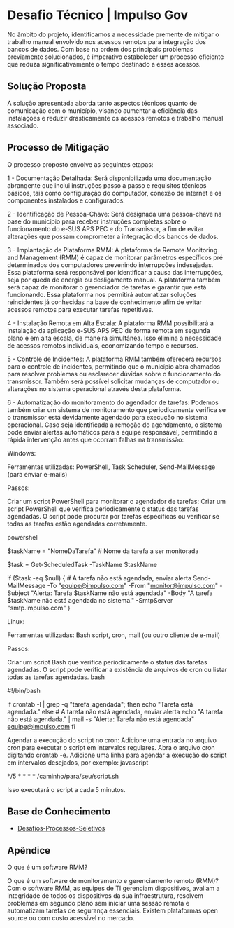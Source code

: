 # Desafio Técnico | Impulso Gov

No âmbito do projeto, identificamos a necessidade premente de mitigar o trabalho manual envolvido nos acessos remotos para integração dos bancos de dados. Com base na ordem dos principais problemas previamente solucionados, é imperativo estabelecer um processo eficiente que reduza significativamente o tempo destinado a esses acessos.

## Solução Proposta

A solução apresentada aborda tanto aspectos técnicos quanto de comunicação com o município, visando aumentar a eficiência das instalações e reduzir drasticamente os acessos remotos e trabalho manual associado.

## Processo de Mitigação

O processo proposto envolve as seguintes etapas:

1 - Documentação Detalhada: Será disponibilizada uma documentação abrangente que inclui instruções passo a passo e requisitos técnicos básicos, tais como configuração do computador, conexão de internet e os componentes instalados e configurados.

2 - Identificação de Pessoa-Chave: Será designada uma pessoa-chave na base do município para receber instruções completas sobre o funcionamento do e-SUS APS PEC e do Transmissor, a fim de evitar alterações que possam comprometer a integração dos bancos de dados.

3 - Implantação de Plataforma RMM: A plataforma de Remote Monitoring and Management (RMM) é capaz de monitorar parâmetros específicos pré determinados dos computadores prevenindo interrupções indesejadas. Essa plataforma será responsável por identificar a causa das interrupções, seja por queda de energia ou desligamento manual. A plataforma também será capaz de monitorar o gerenciador de tarefas e garantir que está funcionando. Essa plataforma nos permitirá automatizar soluções reincidentes já conhecidas na base de conhecimento afim de evitar acessos remotos para executar tarefas repetitivas. 

4 - Instalação Remota em Alta Escala: A plataforma RMM possibilitará a instalação da aplicação e-SUS APS PEC de forma remota em segunda plano e em alta escala, de maneira simultânea. Isso elimina a necessidade de acessos remotos individuais, economizando tempo e recursos.

5 - Controle de Incidentes: A plataforma RMM também oferecerá recursos para o controle de incidentes, permitindo que o município abra chamados para resolver problemas ou esclarecer dúvidas sobre o funcionamento do transmissor. Também será possível solicitar mudanças de computador ou alterações no sistema operacional através desta plataforma.

6 - Automatização do monitoramento do agendador de tarefas: Podemos também criar um sistema de monitoramento que periodicamente verifica se o transmissor está devidamente agendado para execução no sistema operacional. Caso seja identificada a remoção do agendamento, o sistema pode enviar alertas automáticos para a equipe responsável, permitindo a rápida intervenção antes que ocorram falhas na transmissão: 

Windows:

Ferramentas utilizadas: PowerShell, Task Scheduler, Send-MailMessage (para enviar e-mails)

Passos:

Criar um script PowerShell para monitorar o agendador de tarefas:
Criar um script PowerShell que verifica periodicamente o status das tarefas agendadas. O script pode procurar por tarefas específicas ou verificar se todas as tarefas estão agendadas corretamente.

powershell

$taskName = "NomeDaTarefa"  # Nome da tarefa a ser monitorada

$task = Get-ScheduledTask -TaskName $taskName

if ($task -eq $null) {
    # A tarefa não está agendada, enviar alerta
    Send-MailMessage -To "equipe@impulso.com" -From "monitor@impulso.com" -Subject "Alerta: Tarefa $taskName não está agendada" -Body "A tarefa $taskName não está agendada no sistema." -SmtpServer "smtp.impulso.com"
}

Linux:

Ferramentas utilizadas: Bash script, cron, mail (ou outro cliente de e-mail)

Passos:

Criar um script Bash que verifica periodicamente o status das tarefas agendadas. O script pode verificar a existência de arquivos de cron ou listar todas as tarefas agendadas.
bash

#!/bin/bash

if crontab -l | grep -q "tarefa_agendada"; then
    echo "Tarefa está agendada."
else
    # A tarefa não está agendada, enviar alerta
    echo "A tarefa não está agendada." | mail -s "Alerta: Tarefa não está agendada" equipe@impulso.com
fi

Agendar a execução do script no cron:
Adicione uma entrada no arquivo cron para executar o script em intervalos regulares.
Abra o arquivo cron digitando crontab -e.
Adicione uma linha para agendar a execução do script em intervalos desejados, por exemplo:
javascript

*/5 * * * * /caminho/para/seu/script.sh

Isso executará o script a cada 5 minutos.


## Base de Conhecimento

 - [Desafios-Processos-Seletivos](https://github.com/ImpulsoGov/desafios-processos-seletivos/blob/main/20240401_ConsultorAnalistaSuporteTI/README.md)

## Apêndice

O que é um software RMM?

O que é um software de monitoramento e gerenciamento remoto (RMM)? Com o software RMM, as equipes de TI gerenciam dispositivos, avaliam a integridade de todos os dispositivos da sua infraestrutura, resolvem problemas em segundo plano sem iniciar uma sessão remota e automatizam tarefas de segurança essenciais. Existem plataformas open source ou com custo acessível no mercado.
